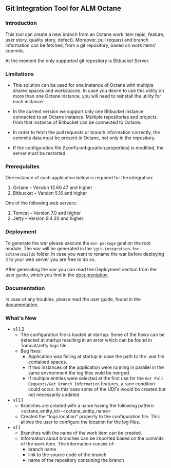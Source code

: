 ## Git Integration Tool for ALM Octane

### Introduction

This tool can create a new branch from an Octane work item (epic, feature, user story, quality story, defect). 
Moreover, pull request and branch information can be fetched, from a git repository, based on work items' commits.

At the moment the only supported git repository is Bitbucket Server.

### Limitations

*	This solution can be used for one instance of Octane with multiple shared spaces and workspaces. In case you desire 
to use this utility on more than one Octane instance, you will need to reinstall the utility for each instance.

*	In the current version we support only one Bitbucket instance connected to an Octane instance. Multiple 
repositories and projects from that instance of Bitbucket can be connected to Octane. 
 
*	In order to fetch the pull requests or branch information correctly, the commits data must be present in Octane, 
not only in the repository.

*	If the configuration file (\conf\configuration.properties) is modified, the server must be restarted.


### Prerequisites
One instance of each application below is required for the integration:

1.	Octane – Version 12.60.47 and higher
1.	Bitbucket – Version 5.16 and higher

One of the following web servers:
1.	Tomcat – Version 7.0 and higher
1.	Jetty – Version 9.4.20 and higher


### Deployment

To generate the war please execute the ```mvn package``` goal on the root module. The war will be generated in the 
```\git-integration-for-octane\builds``` folder. In case you want to rename the war before deploying it to your web 
server you are free to do so. 

After generating the war you can read the Deployment section from the user guide, which you find in the 
[documentation](docs/Git_Integration_For_Octane_Installation_Guide-v1.1.2.pdf).

### Documentation

In case of any troubles, please read the user guide, found in the 
[documentation](/docs/Git_Integration_For_Octane_User_Guide-v1.1.2.pdf).

### What's New
* v1.1.2
    * The configuration file is loaded at startup. Some of the flaws can be detected at startup resulting in an error which can be found in Tomcat/Jetty logs file.
    * Bug fixes:
        * Application was failing at startup in case the path to the .war file contained spaces.
        * If two instances of the application were running in parallel in the same environment the log files wold be merged.
        * If multiple entities were selected at the first use for the `Get Pull Requests/Get Branch Information` features, a race condition could occur. In this case some of the UDFs would be created but not necessarily updated.
* v1.1.1
    * Branches are created with a name having the following pattern: <octane_entity_id>-<octane_entity_name>
    * Created the "logs.location" property to the configuration file. This allows the user to configure the location for the log files.
* v1.1
    * Branches with the name of the work item can be created.
    * Information about branches can be imported based on the commits of the work item. The information consist of:
        * branch name
        * link to the source code of the branch
        * name of the repository containing the branch
